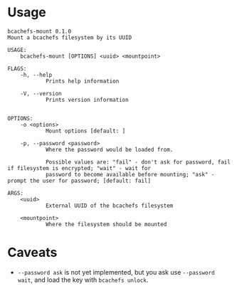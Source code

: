 Usage
=====

```
bcachefs-mount 0.1.0
Mount a bcachefs filesystem by its UUID

USAGE:
    bcachefs-mount [OPTIONS] <uuid> <mountpoint>

FLAGS:
    -h, --help       
            Prints help information

    -V, --version    
            Prints version information


OPTIONS:
    -o <options>                 
            Mount options [default: ]

    -p, --password <password>    
            Where the password would be loaded from.
            
            Possible values are: "fail" - don't ask for password, fail if filesystem is encrypted; "wait" - wait for
            password to become available before mounting; "ask" -  prompt the user for password; [default: fail]

ARGS:
    <uuid>          
            External UUID of the bcachefs filesystem

    <mountpoint>    
            Where the filesystem should be mounted
```

Caveats
=======

* `--password ask` is not yet implemented, but you ask use `--password wait`, and load the key with `bcachefs unlock`.
